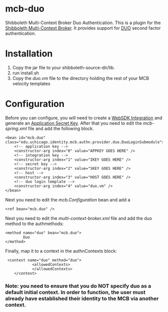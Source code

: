 mcb-duo
=======

Shibboleth Multi-Context Broker Duo Authentication.  This is a plugin for the 
[Shibboleth Multi-Context Broker](https://wiki.shibboleth.net/confluence/display/SHIB2/Multi-Context+Broker). 
It provides support for [DUO](http://www.duosecurity.com/) second factor authentication.

# Installation
1. Copy the jar file to your shibboleth-source-dir/lib.  
2. run install.sh
3. Copy the *duo.vm* file to the directory holding the rest of your MCB velocity templates

# Configuration

Before you can configure, you will need to create a [WebSDK Integration](https://www.duosecurity.com/docs/duoweb) and 
generate an [Application Secret Key](https://www.duosecurity.com/docs/duoweb#1.-generate-an-akey).  After that you need
to edit the *mcb-spring.xml* file and add the following block.


    <bean id="mcb.duo" class="edu.uchicago.identity.mcb.authn.provider.duo.DuoLoginSubmodule">
        <!-- application key -->
        <constructor-arg index="0" value="APPKEY GOES HERE" />
        <!-- integration key -->
        <constructor-arg index="1" value="IKEY GOES HERE" />
        <!-- secret key -->
        <constructor-arg index="2" value="SKEY GOES HERE" />
        <!-- host -->
        <constructor-arg index="3" value="HOST GOES HERE" />
        <!-- duo login template -->
        <constructor-arg index="4" value="duo.vm" />
    </bean>

Next you need to edit the *mcb.Configuration* bean and add a 

    <ref bean="mcb.duo" />

Next you need to edit the *multi-context-broker.xml* file and add the duo method to the authmethods:

    <method name="duo" bean="mcb.duo">
            Duo
    </method> 

Finally, map it to a context in the authnContexts block:

     <context name="duo" method="duo">
                <allowedContexts>
                </allowedContexts>
        </context>

### Note: you need to ensure that you do NOT specify duo as a default initial context.  In order to function, the user must already have established their identity to the MCB via another context.
